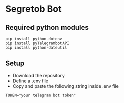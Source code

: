 # Segretob Bot
## Required python modules
```
pip install python-dotenv
pip install pyTelegrambotAPI
pip install python-dateutil
```

## Setup
- Download the repository
- Define a .env file
- Copy and paste the following string inside .env file
```
TOKEN="your telegram bot token"
```
